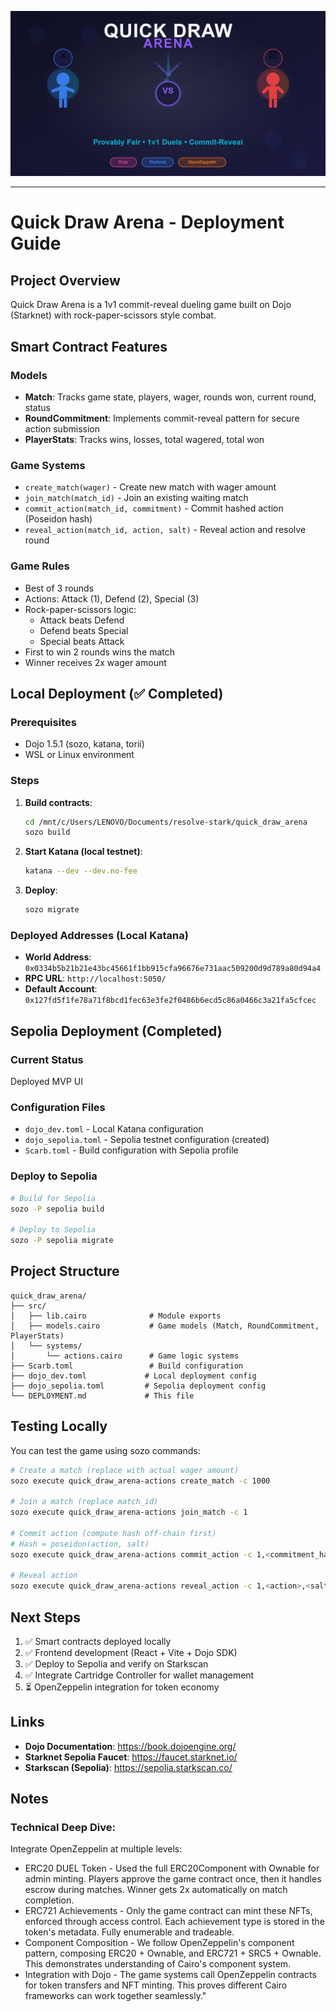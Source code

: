 ![Dojo Starter](./assets/quickdraw-thumbnail.png)



---

# Quick Draw Arena - Deployment Guide

## Project Overview

Quick Draw Arena is a 1v1 commit-reveal dueling game built on Dojo (Starknet) with rock-paper-scissors style combat.

## Smart Contract Features

### Models
- **Match**: Tracks game state, players, wager, rounds won, current round, status
- **RoundCommitment**: Implements commit-reveal pattern for secure action submission
- **PlayerStats**: Tracks wins, losses, total wagered, total won

### Game Systems
- `create_match(wager)` - Create new match with wager amount
- `join_match(match_id)` - Join an existing waiting match
- `commit_action(match_id, commitment)` - Commit hashed action (Poseidon hash)
- `reveal_action(match_id, action, salt)` - Reveal action and resolve round

### Game Rules
- Best of 3 rounds
- Actions: Attack (1), Defend (2), Special (3)
- Rock-paper-scissors logic:
  - Attack beats Defend
  - Defend beats Special
  - Special beats Attack
- First to win 2 rounds wins the match
- Winner receives 2x wager amount

## Local Deployment (✅ Completed)

### Prerequisites
- Dojo 1.5.1 (sozo, katana, torii)
- WSL or Linux environment

### Steps

1. **Build contracts**:
   ```bash
   cd /mnt/c/Users/LENOVO/Documents/resolve-stark/quick_draw_arena
   sozo build
   ```

2. **Start Katana (local testnet)**:
   ```bash
   katana --dev --dev.no-fee
   ```

3. **Deploy**:
   ```bash
   sozo migrate
   ```

### Deployed Addresses (Local Katana)

- **World Address**: `0x0334b5b21b21e43bc45661f1bb915cfa96676e731aac509200d9d789a80d94a4`
- **RPC URL**: `http://localhost:5050/`
- **Default Account**: `0x127fd5f1fe78a71f8bcd1fec63e3fe2f0486b6ecd5c86a0466c3a21fa5cfcec`

## Sepolia Deployment (Completed)

### Current Status
Deployed MVP UI

### Configuration Files

- `dojo_dev.toml` - Local Katana configuration
- `dojo_sepolia.toml` - Sepolia testnet configuration (created)
- `Scarb.toml` - Build configuration with Sepolia profile

### Deploy to Sepolia 
```bash
# Build for Sepolia
sozo -P sepolia build

# Deploy to Sepolia
sozo -P sepolia migrate
```

## Project Structure

```
quick_draw_arena/
├── src/
│   ├── lib.cairo              # Module exports
│   ├── models.cairo           # Game models (Match, RoundCommitment, PlayerStats)
│   └── systems/
│       └── actions.cairo      # Game logic systems
├── Scarb.toml                 # Build configuration
├── dojo_dev.toml             # Local deployment config
├── dojo_sepolia.toml         # Sepolia deployment config
└── DEPLOYMENT.md             # This file
```

## Testing Locally

You can test the game using sozo commands:

```bash
# Create a match (replace with actual wager amount)
sozo execute quick_draw_arena-actions create_match -c 1000

# Join a match (replace match_id)
sozo execute quick_draw_arena-actions join_match -c 1

# Commit action (compute hash off-chain first)
# Hash = poseidon(action, salt)
sozo execute quick_draw_arena-actions commit_action -c 1,<commitment_hash>

# Reveal action
sozo execute quick_draw_arena-actions reveal_action -c 1,<action>,<salt>
```

## Next Steps

1. ✅ Smart contracts deployed locally
2. ✅ Frontend development (React + Vite + Dojo SDK)
4. ✅ Deploy to Sepolia and verify on Starkscan
5. ✅ Integrate Cartridge Controller for wallet management
6. ⏳ OpenZeppelin integration for token economy

## Links

- **Dojo Documentation**: https://book.dojoengine.org/
- **Starknet Sepolia Faucet**: https://faucet.starknet.io/
- **Starkscan (Sepolia)**: https://sepolia.starkscan.co/

## Notes
### Technical Deep Dive:
Integrate OpenZeppelin at multiple levels:

- ERC20 DUEL Token - Used the full ERC20Component with Ownable for admin minting. Players approve the game contract once, then it handles escrow during matches. Winner gets 2x automatically on match completion.
- ERC721 Achievements - Only the game contract can mint these NFTs, enforced through access control. Each achievement type is stored in the token's metadata. Fully enumerable and tradeable.
- Component Composition - We follow OpenZeppelin's component pattern, composing ERC20 + Ownable, and ERC721 + SRC5 + Ownable. This demonstrates understanding of Cairo's component system.
- Integration with Dojo - The game systems call OpenZeppelin contracts for token transfers and NFT minting. This proves different Cairo frameworks can work together seamlessly."
